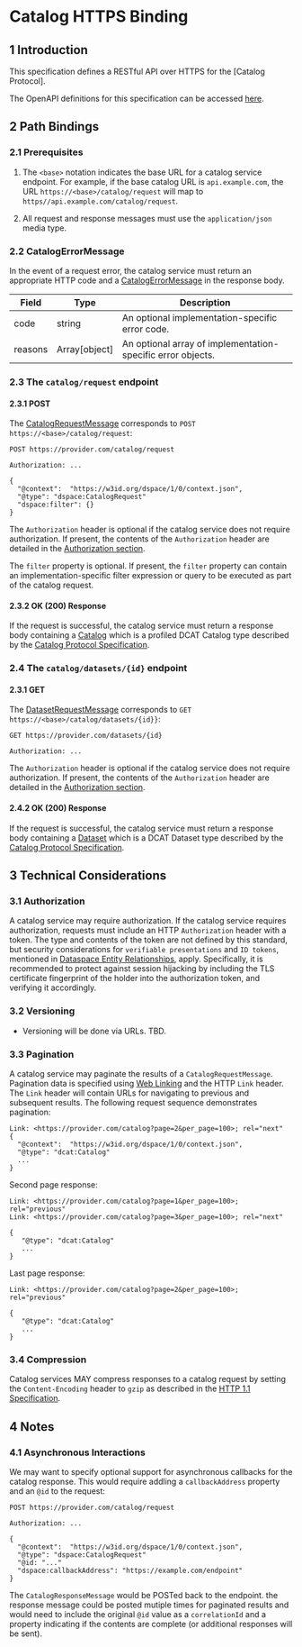 # Catalog HTTPS Binding

## 1 Introduction

This specification defines a RESTful API over HTTPS for the [Catalog Protocol].

The OpenAPI definitions for this specification can be accessed [here](TBD).

## 2 Path Bindings

### 2.1 Prerequisites

1. The `<base>` notation indicates the base URL for a catalog service endpoint. For example, if the base catalog URL is `api.example.com`, the URL `https://<base>/catalog/request`
   will map to `https//api.example.com/catalog/request`.

2. All request and response messages must use the `application/json` media type.

### 2.2 CatalogErrorMessage

In the event of a request error, the catalog service must return an appropriate HTTP code and a [CatalogErrorMessage](./catalog.protocol.md#) in the response body.

| Field   | Type          | Description                                                 |
|---------|---------------|-------------------------------------------------------------|
| code    | string        | An optional implementation-specific error code.             |
| reasons | Array[object] | An optional array of implementation-specific error objects. |

### 2.3 The `catalog/request` endpoint

#### 2.3.1 POST

The [CatalogRequestMessage](catalog.protocol.md#21-catalogrequestmessage) corresponds to `POST https://<base>/catalog/request`:

```
POST https://provider.com/catalog/request

Authorization: ...

{
  "@context":  "https://w3id.org/dspace/1/0/context.json",
  "@type": "dspace:CatalogRequest"
  "dspace:filter": {}
}
```

The `Authorization` header is optional if the catalog service does not require authorization. If present, the contents of the `Authorization` header are detailed in the
[Authorization section](#31-authorization).

The `filter` property is optional. If present, the `filter` property can contain an implementation-specific filter expression or query to be executed as part of the catalog
request.

#### 2.3.2 OK (200) Response

If the request is successful, the catalog service must return a response body containing a [Catalog](./message/catalog.json) which is a profiled DCAT Catalog type
described by the [Catalog Protocol Specification](catalog.protocol.md).

### 2.4 The `catalog/datasets/{id}` endpoint

#### 2.3.1 GET

The [DatasetRequestMessage](catalog.protocol.md#21-datasetrequestmessage) corresponds to `GET https://<base>/catalog/datasets/{id}}`:

```
GET https://provider.com/datasets/{id}

Authorization: ...

```

The `Authorization` header is optional if the catalog service does not require authorization. If present, the contents of the `Authorization` header are detailed in the
[Authorization section](#31-authorization).

#### 2.4.2 OK (200) Response

If the request is successful, the catalog service must return a response body containing a [Dataset](./message/dataset.json) which is a DCAT Dataset type
described by the [Catalog Protocol Specification](catalog.protocol.md).

## 3 Technical Considerations

### 3.1 Authorization

A catalog service may require authorization. If the catalog service requires authorization, requests must include an HTTP `Authorization` header with a token.
The type and contents of the token are not defined by this standard, but security considerations for `verifiable presentations` and `ID tokens`, mentioned in
[Dataspace Entity Relationships](../model/model.md#21-dataspace-entity-relationships), apply. Specifically, it is recommended to protect against session hijacking by including
the TLS certificate fingerprint of the holder into the authorization token, and verifying it accordingly.

### 3.2 Versioning

- Versioning will be done via URLs. TBD.

### 3.3 Pagination

A catalog service may paginate the results of a `CatalogRequestMessage`. Pagination data is specified using [Web Linking](https://datatracker.ietf.org/doc/html/rfc5988)
and the HTTP `Link` header. The `Link` header will contain URLs for navigating to previous and subsequent results. The following request sequence demonstrates pagination:

```
Link: <https://provider.com/catalog?page=2&per_page=100>; rel="next"
{
  "@context":  "https://w3id.org/dspace/1/0/context.json",
  "@type": "dcat:Catalog"
  ...
}

```

Second page response:

```
Link: <https://provider.com/catalog?page=1&per_page=100>; rel="previous"
Link: <https://provider.com/catalog?page=3&per_page=100>; rel="next"

{
   "@type": "dcat:Catalog"
   ...
}
```

Last page response:

```
Link: <https://provider.com/catalog?page=2&per_page=100>; rel="previous"

{
   "@type": "dcat:Catalog"
   ...
}
```

### 3.4 Compression

Catalog services MAY compress responses to a catalog request by setting the `Content-Encoding` header to `gzip` as described in
the [HTTP 1.1 Specification](https://www.rfc-editor.org/rfc/rfc9110.html#name-gzip-coding).

## 4 Notes

### 4.1 Asynchronous Interactions

We may want to specify optional support for asynchronous callbacks for the catalog response. This would require addling a `callbackAddress` property and an `@id` to the request:

```
POST https://provider.com/catalog/request

Authorization: ...

{
  "@context":  "https://w3id.org/dspace/1/0/context.json",
  "@type": "dspace:CatalogRequest"
  "@id: "..."
  "dspace:callbackAddress": "https://example.com/endpoint"
}
```

The `CatalogResponseMessage` would be POSTed back to the endpoint. the response message could be posted mutiple times for paginated results and would need to include the
original `@id` value as a `correlationId` and a property indicating if the contents are complete (or additional responses will be sent).
